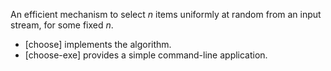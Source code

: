 An efficient mechanism to select *n* items uniformly at random from an input
stream, for some fixed *n*.

* [choose] implements the algorithm.
* [choose-exe] provides a simple command-line application.
